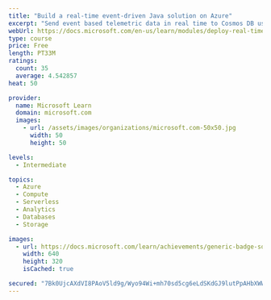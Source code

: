 ```yaml
---
title: "Build a real-time event-driven Java solution on Azure"
excerpt: "Send event based telemetric data in real time to Cosmos DB using Azure Functions and Event Hub."
webUrl: https://docs.microsoft.com/en-us/learn/modules/deploy-real-time-event-driven-app/
type: course
price: Free
length: PT33M
ratings:
  count: 35
  average: 4.542857
heat: 50

provider:
  name: Microsoft Learn
  domain: microsoft.com
  images:
    - url: /assets/images/organizations/microsoft.com-50x50.jpg
      width: 50
      height: 50

levels:
  - Intermediate

topics:
  - Azure
  - Compute
  - Serverless
  - Analytics
  - Databases
  - Storage

images:
  - url: https://docs.microsoft.com/learn/achievements/generic-badge-social.png
    width: 640
    height: 320
    isCached: true

secured: "7Bk0UjcAXdVI8PAoV5ld9g/Wyo94Wi+mh70sd5cg6eLdSKdGJ9lutPpAHbXWWgaBpMqsUkOVKmdPFyYD6/R3TfbfUyLi4ZNXUZsIgSW0Pa/iRDve9zg95NpdevFnXUC4wJPWIBRL8aAqEmlemIncRz/ecF55BdBpFn2isetIfjrZjncEWOLOTrNvOa8SrKjSFzD17owulmwo+M4HTXwIWE+1NM1Ej33BI6XP2DjMXCcrPoAohWWfdqmdBzl7LzV2oevPCco/Nf3h5dBn4ZeEyxSoFqTZj5AnpkETHvDK2zy/1kf7SHrDuCQeasr2XqNTQW67Zk34E0ZZL+vHYSnqSpR4N77S7OwzCdLP83vTSEg7u6yAbOvr2wsXZ9vYDxirGWTPxmuklomeKZwISfYKk9qauoGwqHzZeeaYi1PrDtc=;ado/AZLw4GFs6pQOo3u+Tw=="
---
```


